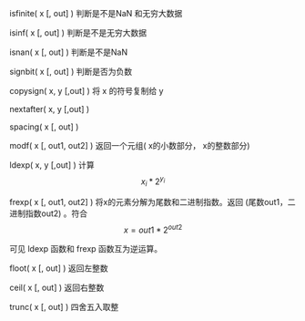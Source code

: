isfinite\( x  \[, out\] \) 判断是不是NaN 和无穷大数据

isinf\( x  \[, out\] \)     判断是不是无穷大数据

isnan\( x  \[, out\] \)   判断是不是NaN

signbit\( x  \[, out\] \) 判断是否为负数

copysign\( x, y \[,out\] \) 将 x 的符号复制给 y

nextafter\( x, y \[,out\] \)

spacing\( x  \[, out\] \)

modf\( x  \[, out1, out2\] \) 返回一个元组\( x的小数部分， x的整数部分\)

ldexp\( x, y \[,out\] \) 计算 $${x_i} * 2^{y_i}$$

frexp\( x \[, out1, out2\] \) 将x的元素分解为尾数和二进制指数。返回 \(尾数out1，二进制指数out2\) 。符合 $$x = out1*2^{out2}$$

可见 ldexp 函数和 frexp 函数互为逆运算。

floot\( x  \[, out\] \) 返回左整数

ceil\( x  \[, out\] \)   返回右整数

trunc\( x  \[, out\] \) 四舍五入取整

